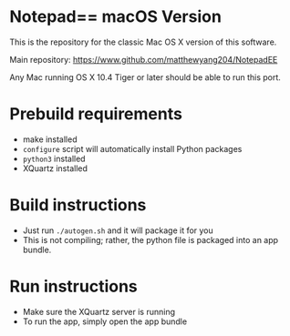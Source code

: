# Notepad== macOS Version
This is the repository for the classic Mac OS X version of this software.

Main repository: https://www.github.com/matthewyang204/NotepadEE

Any Mac running OS X 10.4 Tiger or later should be able to run this port.

# Prebuild requirements
- make installed
- `configure` script will automatically install Python packages
- `python3` installed
- XQuartz installed

# Build instructions
- Just run `./autogen.sh` and it will package it for you
- This is not compiling; rather, the python file is packaged into an app bundle.

# Run instructions
- Make sure the XQuartz server is running
- To run the app, simply open the app bundle
